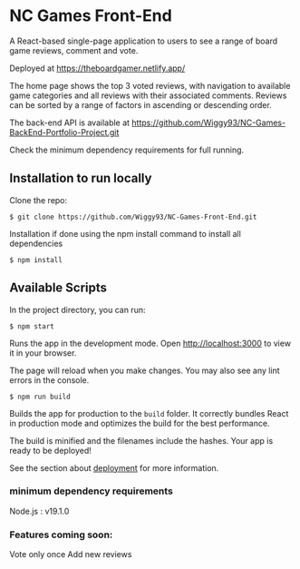 # NC Games Front-End

A React-based single-page application to users to see a range of board game reviews, comment and vote.

Deployed at https://theboardgamer.netlify.app/

The home page shows the top 3 voted reviews, with navigation to available game categories and all reviews with their associated comments. Reviews can be sorted by a range of factors in ascending or descending order.

The back-end API is available at https://github.com/Wiggy93/NC-Games-BackEnd-Portfolio-Project.git

Check the minimum dependency requirements for full running.

## Installation to run locally

Clone the repo:

    $ git clone https://github.com/Wiggy93/NC-Games-Front-End.git

Installation if done using the npm install command to install all dependencies

    $ npm install

## Available Scripts

In the project directory, you can run:

    $ npm start

Runs the app in the development mode.
Open [http://localhost:3000](http://localhost:3000) to view it in your browser.

The page will reload when you make changes. You may also see any lint errors in the console.

    $ npm run build

Builds the app for production to the `build` folder. It correctly bundles React in production mode and optimizes the build for the best performance.

The build is minified and the filenames include the hashes. Your app is ready to be deployed!

See the section about [deployment](https://facebook.github.io/create-react-app/docs/deployment) for more information.

### minimum dependency requirements

Node.js : v19.1.0

### Features coming soon:

Vote only once
Add new reviews
